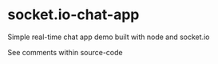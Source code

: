 # socket.io-chat-app
Simple real-time chat app demo built with node and socket.io

See comments within source-code